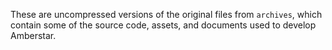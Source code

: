 These are uncompressed versions of the original files from `archives`, which contain some of the source code, assets, and documents used to develop Amberstar.
